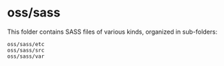 # oss/sass

This folder contains SASS files of various kinds, organized in sub-folders:

    oss/sass/etc
    oss/sass/src
    oss/sass/var
